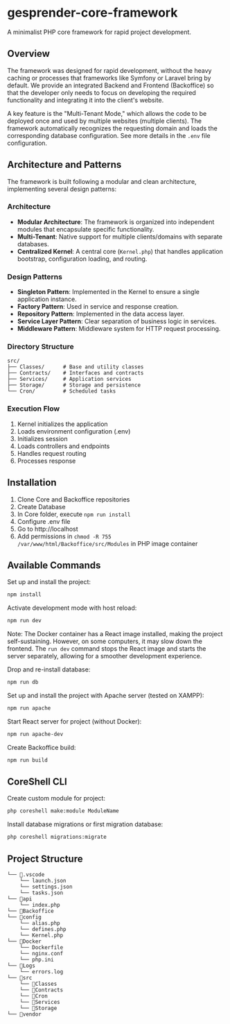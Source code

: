 # gesprender-core-framework

A minimalist PHP core framework for rapid project development.

## Overview

The framework was designed for rapid development, without the heavy caching or processes that frameworks like Symfony or Laravel bring by default. We provide an integrated Backend and Frontend (Backoffice) so that the developer only needs to focus on developing the required functionality and integrating it into the client's website.

A key feature is the "Multi-Tenant Mode," which allows the code to be deployed once and used by multiple websites (multiple clients). The framework automatically recognizes the requesting domain and loads the corresponding database configuration. See more details in the `.env` file configuration.

## Architecture and Patterns

The framework is built following a modular and clean architecture, implementing several design patterns:

### Architecture

- **Modular Architecture**: The framework is organized into independent modules that encapsulate specific functionality.
- **Multi-Tenant**: Native support for multiple clients/domains with separate databases.
- **Centralized Kernel**: A central core (`Kernel.php`) that handles application bootstrap, configuration loading, and routing.

### Design Patterns

- **Singleton Pattern**: Implemented in the Kernel to ensure a single application instance.
- **Factory Pattern**: Used in service and response creation.
- **Repository Pattern**: Implemented in the data access layer.
- **Service Layer Pattern**: Clear separation of business logic in services.
- **Middleware Pattern**: Middleware system for HTTP request processing.

### Directory Structure

```
src/
├── Classes/      # Base and utility classes
├── Contracts/    # Interfaces and contracts
├── Services/     # Application services
├── Storage/      # Storage and persistence
└── Cron/         # Scheduled tasks
```

### Execution Flow

1. Kernel initializes the application
2. Loads environment configuration (.env)
3. Initializes session
4. Loads controllers and endpoints
5. Handles request routing
6. Processes response

## Installation

1. Clone Core and Backoffice repositories
2. Create Database
3. In Core folder, execute `npm run install`
4. Configure .env file
5. Go to http://localhost
6. Add permissions in `chmod -R 755 /var/www/html/Backoffice/src/Modules` in PHP image container

## Available Commands

Set up and install the project:

```bash
npm install
```

Activate development mode with host reload:

```bash
npm run dev
```

Note: The Docker container has a React image installed, making the project self-sustaining. However, on some computers, it may slow down the frontend. The `run dev` command stops the React image and starts the server separately, allowing for a smoother development experience.

Drop and re-install database:

```bash
npm run db
```

Set up and install the project with Apache server (tested on XAMPP):

```bash
npm run apache
```

Start React server for project (without Docker):

```bash
npm run apache-dev
```

Create Backoffice build:

```bash
npm run build
```

## CoreShell CLI

Create custom module for project:

```bash
php coreshell make:module ModuleName
```

Install database migrations or first migration database:

```bash
php coreshell migrations:migrate
```

## Project Structure

```
└── 📁.vscode
    └── launch.json
    └── settings.json
    └── tasks.json
└── 📁api
    └── index.php
└── 📁Backoffice
└── 📁config
    └── alias.php
    └── defines.php
    └── Kernel.php
└── 📁Docker
    └── Dockerfile
    └── nginx.conf
    └── php.ini
└── 📁Logs
    └── errors.log
└── 📁src
    └── 📁Classes
    └── 📁Contracts
    └── 📁Cron
    └── 📁Services
    └── 📁Storage
└── 📁vendor
```
